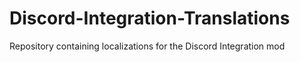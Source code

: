 # Discord-Integration-Translations
Repository containing localizations for the Discord Integration mod
